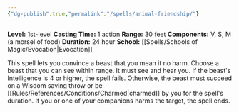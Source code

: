 ```yaml
---
{"dg-publish":true,"permalink":"/spells/animal-friendship/"}
---
```


**Level:** 1st-level
**Casting Time:** 1 action
**Range:** 30 feet
**Components:** V, S, M (a morsel of food)
**Duration:** 24 hour
**School:** [[Spells/Schools of Magic/Evocation\|Evocation]]

This spell lets you convince a beast that you mean it no harm. Choose a beast that you can see within range. It must see and hear you. If the beast's Intelligence is 4 or higher, the spell fails. Otherwise, the beast must succeed on a Wisdom saving throw or be [[Rules/References/Conditions/Charmed\|charmed]] by you for the spell's duration. If you or one of your companions harms the target, the spell ends.